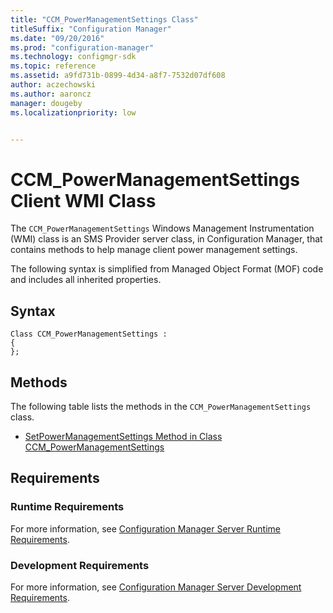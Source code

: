 ```yaml
---
title: "CCM_PowerManagementSettings Class"
titleSuffix: "Configuration Manager"
ms.date: "09/20/2016"
ms.prod: "configuration-manager"
ms.technology: configmgr-sdk
ms.topic: reference
ms.assetid: a9fd731b-0899-4d34-a8f7-7532d07df608
author: aczechowski
ms.author: aaroncz
manager: dougebyms.localizationpriority: low


---
```

# CCM_PowerManagementSettings Client WMI Class
The `CCM_PowerManagementSettings` Windows Management Instrumentation (WMI) class is an SMS Provider server class, in Configuration Manager, that contains methods to help manage client power management settings.   

 The following syntax is simplified from Managed Object Format (MOF) code and includes all inherited properties.  

## Syntax  

```  
Class CCM_PowerManagementSettings :    
{  
};  
```  

## Methods  
 The following table lists the methods in the `CCM_PowerManagementSettings` class.  

-   [SetPowerManagementSettings Method in Class CCM_PowerManagementSettings](../../../../../develop/reference/core/clients/sdk/setpowermanagementsettings-method-in-class-ccm_powermanagementsettings.md)  

## Requirements  

### Runtime Requirements  
 For more information, see [Configuration Manager Server Runtime Requirements](../../../../../develop/core/reqs/server-runtime-requirements.md).  

### Development Requirements  
 For more information, see [Configuration Manager Server Development Requirements](../../../../../develop/core/reqs/server-development-requirements.md).  
